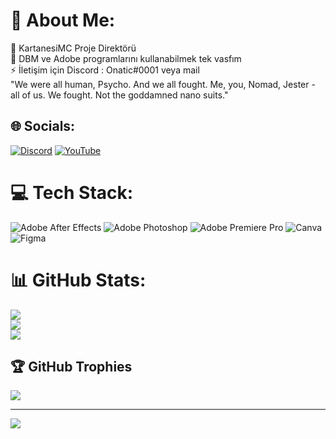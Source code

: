 #                                              💫 About Me:
🔭 KartanesiMC Proje Direktörü<br>👯 DBM ve Adobe programlarını kullanabilmek tek vasfım<br>⚡ İletişim için Discord : Onatic#0001 veya mail<br>"We were all human, Psycho. And we all fought. Me, you, Nomad, Jester - all of us. We fought. Not the goddamned nano suits."<br>


## 🌐 Socials:
[![Discord](https://img.shields.io/badge/Discord-%237289DA.svg?logo=discord&logoColor=white)](https://discord.gg/kartanesimc) [![YouTube](https://img.shields.io/badge/YouTube-%23FF0000.svg?logo=YouTube&logoColor=white)](https://youtube.com/@UCmqLa1LAoCPPVuSqWAF66iQ) 

# 💻 Tech Stack:
![Adobe After Effects](https://img.shields.io/badge/Adobe%20After%20Effects-9999FF.svg?style=for-the-badge&logo=Adobe%20After%20Effects&logoColor=white) ![Adobe Photoshop](https://img.shields.io/badge/adobephotoshop-%2331A8FF.svg?style=for-the-badge&logo=adobephotoshop&logoColor=white) ![Adobe Premiere Pro](https://img.shields.io/badge/Adobe%20Premiere%20Pro-9999FF.svg?style=for-the-badge&logo=Adobe%20Premiere%20Pro&logoColor=white) ![Canva](https://img.shields.io/badge/Canva-%2300C4CC.svg?style=for-the-badge&logo=Canva&logoColor=white) 	![Figma](https://img.shields.io/badge/figma-%23F24E1E.svg?style=for-the-badge&logo=figma&logoColor=white)
# 📊 GitHub Stats:
![](https://github-readme-stats.vercel.app/api?username=Onatic48&theme=tokyonight&hide_border=false&include_all_commits=true&count_private=false)<br/>
![](https://github-readme-streak-stats.herokuapp.com/?user=Onatic48&theme=tokyonight&hide_border=false)<br/>
![](https://github-readme-stats.vercel.app/api/top-langs/?username=Onatic48&theme=tokyonight&hide_border=false&include_all_commits=true&count_private=false&layout=compact)

## 🏆 GitHub Trophies
![](https://github-profile-trophy.vercel.app/?username=Onatic48&theme=tokyonight&no-frame=true&no-bg=false&margin-w=4)

---
[![](https://visitcount.itsvg.in/api?id=Onatic48&icon=0&color=1)](https://visitcount.itsvg.in)

<!-- Proudly created with GPRM ( https://gprm.itsvg.in ) -->
